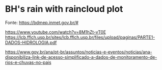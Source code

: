 # BH's rain with raincloud plot

Fonte:
https://bdmep.inmet.gov.br/#

https://www.youtube.com/watch?v=8M1hZt-vT0E
https://lcb.fflch.usp.br/sites/lcb.fflch.usp.br/files/upload/paginas/PARTE1-DADOS-HIDROLOGIA.pdf

https://www.gov.br/ana/pt-br/assuntos/noticias-e-eventos/noticias/ana-disponibiliza-link-de-acesso-simplificado-a-dados-de-monitoramento-de-rios-e-chuvas-no-pais

